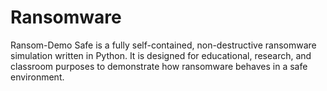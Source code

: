 # Ransomware
Ransom-Demo Safe is a fully self-contained, non-destructive ransomware simulation written in Python. It is designed for educational, research, and classroom purposes to demonstrate how ransomware behaves in a safe environment.
